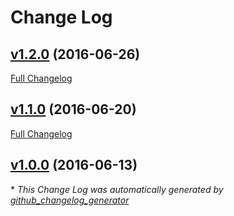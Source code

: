 # Change Log

## [v1.2.0](https://github.com/morphatic/astrologyjs/tree/v1.2.0) (2016-06-26)
[Full Changelog](https://github.com/morphatic/astrologyjs/compare/v1.1.0...v1.2.0)

## [v1.1.0](https://github.com/morphatic/astrologyjs/tree/v1.1.0) (2016-06-20)
[Full Changelog](https://github.com/morphatic/astrologyjs/compare/v1.0.0...v1.1.0)

## [v1.0.0](https://github.com/morphatic/astrologyjs/tree/v1.0.0) (2016-06-13)


\* *This Change Log was automatically generated by [github_changelog_generator](https://github.com/skywinder/Github-Changelog-Generator)*